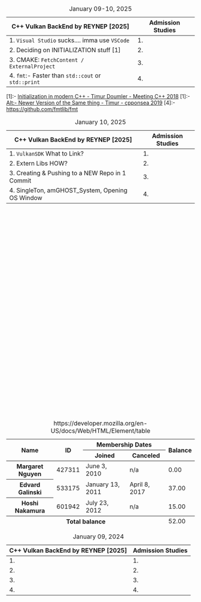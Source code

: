 <table>
  <caption> January 09-10, 2025 </caption>
  <thead>
    <tr>
      <th>C++ Vulkan BackEnd by REYNEP [2025]</th>
      <th>Admission Studies</th>
    </tr>
  </thead>
  <tbody>
    <tr>
      <td>1. <code>Visual Studio</code> sucks.... imma use <code>VSCode</code></b></td>
      <td>1.</td>
    </tr>
    <tr>
      <td>2. Deciding on INITIALIZATION stuff <a>[1]</a>
      </td>
      <td>2.</td>
    </tr>
    <tr>
      <td>3. CMAKE: <code>FetchContent / ExternalProject</code></td>
      <td>3.</td>
    </tr>
    <tr>
      <td>4. <code>fmt</code>:- Faster than <code>std::cout</code> or <code>std::print</code></td>
      <td>4.</td>
    </tr>
  </tbody>
</table>


[1]:- [Initialization in modern C++ - Timur Doumler - Meeting C++ 2018](https://www.youtube.com/watch?v=ZfP4VAK21zc&list=PLrR3oTpJZ9Th4SN-KUZMxcN_oOjYLRRGA&index=39)
[1]:- [Alt:- Newer Version of the Same thing - Timur - cpponsea 2019](https://www.youtube.com/watch?v=SCoewvXablk)
[4]:- https://github.com/fmtlib/fmt



<table>
  <caption> January 10, 2025 </caption>
  <thead>
    <tr>
      <th>C++ Vulkan BackEnd by REYNEP [2025]</th>
      <th>Admission Studies</th>
    </tr>
  </thead>
  <tbody>
    <tr>
      <td>1. <code>VulkanSDK</code> What to Link?</td>
      <td>1.</td>
    </tr>
    <tr>
      <td>2. Extern Libs HOW? </td>
      <td>2.</td>
    </tr>
    <tr>
      <td>3. Creating & Pushing to a NEW Repo in 1 Commit</td>
      <td>3.</td>
    </tr>
    <tr>
      <td>4. SingleTon, amGHOST_System, Opening OS Window</td>
      <td>4.</td>
    </tr>
  </tbody>
</table>



</br></br></br></br></br></br></br></br></br></br></br></br></br></br></br></br>
</br></br></br></br></br></br></br></br></br></br></br></br></br></br></br></br>



<table>
  <caption>
    https://developer.mozilla.org/en-US/docs/Web/HTML/Element/table
  </caption>
  <thead>
    <tr>
      <th scope="col" rowspan="2">Name</th>
      <th scope="col" rowspan="2">ID</th>
      <th scope="col" colspan="2">Membership Dates</th>
      <th scope="col" rowspan="2">Balance</th>
    </tr>
    <tr>
      <th scope="col">Joined</th>
      <th scope="col">Canceled</th>
    </tr>
  </thead>
  <tbody>
    <tr>
      <th scope="row">Margaret Nguyen</th>
      <td>427311</td>
      <td><time datetime="2010-06-03">June 3, 2010</time></td>
      <td>n/a</td>
      <td>0.00</td>
    </tr>
    <tr>
      <th scope="row">Edvard Galinski</th>
      <td>533175</td>
      <td><time datetime="2011-01-13">January 13, 2011</time></td>
      <td><time datetime="2017-04-08">April 8, 2017</time></td>
      <td>37.00</td>
    </tr>
    <tr>
      <th scope="row">Hoshi Nakamura</th>
      <td>601942</td>
      <td><time datetime="2012-07-23">July 23, 2012</time></td>
      <td>n/a</td>
      <td>15.00</td>
    </tr>
  </tbody>
  <tfoot>
    <tr>
      <th scope="row" colspan="4">Total balance</th>
      <td>52.00</td>
    </tr>
  </tfoot>
</table>


<table>
  <caption> January 09, 2024 </caption>
  <thead>
    <tr>
      <th>C++ Vulkan BackEnd by REYNEP [2025]</th>
      <th>Admission Studies</th>
    </tr>
  </thead>
  <tbody>
    <tr>
      <td>1.</td>
      <td>1.</td>
    </tr>
    <tr>
      <td>2.</td>
      <td>2.</td>
    </tr>
    <tr>
      <td>3.</td>
      <td>3.</td>
    </tr>
    <tr>
      <td>4.</td>
      <td>4.</td>
    </tr>
  </tbody>
</table>